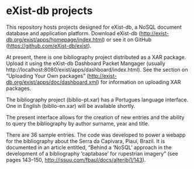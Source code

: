 # eXist-db projects

This repository hosts projects designed for eXist-db, a NoSQL document database and application platform. Download eXist-db (http://exist-db.org/exist/apps/homepage/index.html) or see it on GitHub (https://github.com/eXist-db/exist).

At present, there is one bibliography project distributed as a XAR package. Upload it using the eXist-db Dashboard Packet Mangager (usually http://localhost:8080/exist/apps/dashboard/index.html). See the section on “Uploading Your Own packages” (http://exist-db.org/exist/apps/doc/dashboard.xml) for information on uploading XAR packages.

The bibliography project (biblio-pt.xar) has a Portugues language interface. One in English (biblio-en.xar) will be available shortly.

The present interface allows for the creation of new entries and the ability to query the bibliography by author surname, year and title.

There are 36 sample entries. The code was developed to  power a webapp for the bibliography about the Serra da Capivara, Piauí, Brazil. It is documented in an article entitled, “Behind a ‘NoSQL’ approach in the development of a bibliography ‘captabase’ for rupestrian imagery” (see pages 143–150,  http://issuu.com/fbaul/docs/alteribi1/143).
